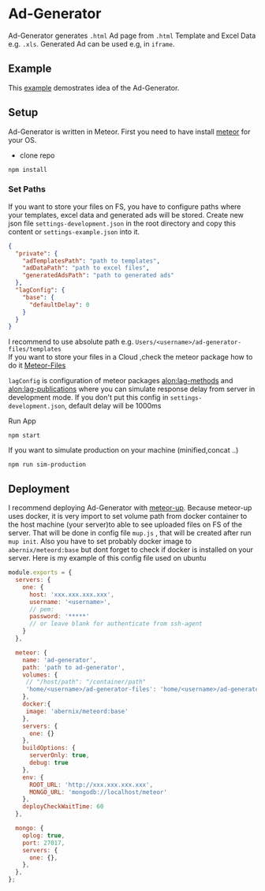 # Ad-Generator

Ad-Generator generates `.html` Ad page from `.html` Template and Excel Data e.g. `.xls`. Generated Ad can be used e.g, in `iframe`.

## Example

This [example](http://www.screencast.com/t/MKjvyQhHZ) demostrates idea of the Ad-Generator.

## Setup

Ad-Generator is written in Meteor. First you need to have install [meteor](https://www.meteor.com/) for your OS.

* clone repo 
```shell 
npm install
```

### Set Paths
If you want to store your files on FS, you have to configure paths where your templates, excel data and generated ads will be stored. Create new json file `settings-development.json` in the root directory and copy this content or `settings-example.json` into it.

```json
{
  "private": {
    "adTemplatesPath": "path to templates",
    "adDataPath": "path to excel files",
    "generatedAdsPath": "path to generated ads"
  },
  "lagConfig": {
    "base": {
      "defaultDelay": 0
    }
  }
}
```
I recommend to use absolute path e.g. `Users/<username>/ad-generator-files/templates`  
If you want to store your files in a Cloud ,check the meteor package how to do it [Meteor-Files](https://github.com/VeliovGroup/Meteor-Files)

`lagConfig` is configuration of meteor packages [alon:lag-methods](https://github.com/MasterAM/meteor-lag-methods) and [alon:lag-publications](https://github.com/MasterAM/meteor-lag-publications) where you can simulate response delay from server in development mode. If you don't put this config in `settings-development.json`, default delay will be 1000ms

Run App

```shell
npm start
```

If you want to simulate production on your machine (minified,concat ..)
```shell
npm run sim-production
```
## Deployment

I recommend deploying Ad-Generator with [meteor-up](https://github.com/kadirahq/meteor-up). Because meteor-up uses docker, it is very import to set volume path from docker container to the host machine (your server)to able to see uploaded files on FS of the server. That will be done in config file  `mup.js` , that will be created after run `mup init`.
Also you have to set probably docker image to `abernix/meteord:base` but dont forget  to check if docker is installed on your server. Here is my example of this config file used on ubuntu
```js
module.exports = {
  servers: {
    one: {
      host: 'xxx.xxx.xxx.xxx',
      username: '<username>',
      // pem:
      password: '*****'
      // or leave blank for authenticate from ssh-agent
    }
  },

  meteor: {
    name: 'ad-generator',
    path: 'path to ad-generator',
    volumes: {
     // "/host/path": "/container/path"
     'home/<username>/ad-generator-files': 'home/<username>/ad-generator-files'
    },
    docker:{
     image: 'abernix/meteord:base'
    },
    servers: {
      one: {}
    },
    buildOptions: {
      serverOnly: true,
      debug: true
    },
    env: {
      ROOT_URL: 'http://xxx.xxx.xxx.xxx',
      MONGO_URL: 'mongodb://localhost/meteor'
    },
    deployCheckWaitTime: 60
  },

  mongo: {
    oplog: true,
    port: 27017,
    servers: {
      one: {},
    },
  },
};
```


